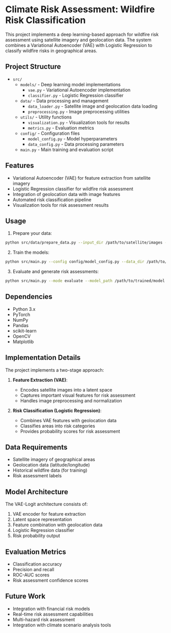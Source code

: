 # Climate Risk Assessment: Wildfire Risk Classification

This project implements a deep learning-based approach for wildfire risk assessment using satellite imagery and geolocation data. The system combines a Variational Autoencoder (VAE) with Logistic Regression to classify wildfire risks in geographical areas.

## Project Structure

- `src/`
  - `models/` - Deep learning model implementations
    - `vae.py` - Variational Autoencoder implementation
    - `classifier.py` - Logistic Regression classifier
  - `data/` - Data processing and management
    - `data_loader.py` - Satellite image and geolocation data loading
    - `preprocessing.py` - Image preprocessing utilities
  - `utils/` - Utility functions
    - `visualization.py` - Visualization tools for results
    - `metrics.py` - Evaluation metrics
  - `config/` - Configuration files
    - `model_config.py` - Model hyperparameters
    - `data_config.py` - Data processing parameters
  - `main.py` - Main training and evaluation script

## Features

- Variational Autoencoder (VAE) for feature extraction from satellite imagery
- Logistic Regression classifier for wildfire risk assessment
- Integration of geolocation data with image features
- Automated risk classification pipeline
- Visualization tools for risk assessment results

## Usage

1. Prepare your data:
```bash
python src/data/prepare_data.py --input_dir /path/to/satellite/images --output_dir /path/to/processed/data
```

2. Train the models:
```bash
python src/main.py --config config/model_config.py --data_dir /path/to/processed/data
```

3. Evaluate and generate risk assessments:
```bash
python src/main.py --mode evaluate --model_path /path/to/trained/model --data_dir /path/to/test/data
```

## Dependencies

- Python 3.x
- PyTorch
- NumPy
- Pandas
- scikit-learn
- OpenCV
- Matplotlib

## Implementation Details

The project implements a two-stage approach:

1. **Feature Extraction (VAE)**:
   - Encodes satellite images into a latent space
   - Captures important visual features for risk assessment
   - Handles image preprocessing and normalization

2. **Risk Classification (Logistic Regression)**:
   - Combines VAE features with geolocation data
   - Classifies areas into risk categories
   - Provides probability scores for risk assessment

## Data Requirements

- Satellite imagery of geographical areas
- Geolocation data (latitude/longitude)
- Historical wildfire data (for training)
- Risk assessment labels

## Model Architecture

The VAE-Logit architecture consists of:
1. VAE encoder for feature extraction
2. Latent space representation
3. Feature combination with geolocation data
4. Logistic Regression classifier
5. Risk probability output

## Evaluation Metrics

- Classification accuracy
- Precision and recall
- ROC-AUC scores
- Risk assessment confidence scores

## Future Work

- Integration with financial risk models
- Real-time risk assessment capabilities
- Multi-hazard risk assessment
- Integration with climate scenario analysis tools 